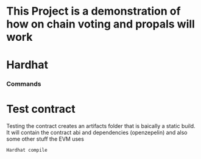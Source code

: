 # This Project is a demonstration of how on chain voting and propals will work


# Hardhat

### Commands
# Test contract
Testing the contract creates an artifacts folder that is baically a static build. It will contain the contract abi and dependencies (openzepelin) and also some other stuff the EVM uses
```
Hardhat compile
```
